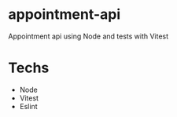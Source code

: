 # appointment-api
Appointment api using Node and tests with Vitest

# Techs

- Node
- Vitest
- Eslint
